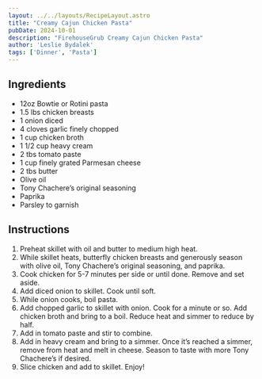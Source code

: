 ```yaml
---
layout: ../../layouts/RecipeLayout.astro
title: "Creamy Cajun Chicken Pasta"
pubDate: 2024-10-01
description: "FirehouseGrub Creamy Cajun Chicken Pasta"
author: 'Leslie Bydalek'
tags: ['Dinner', 'Pasta']
---
```


## Ingredients

* 12oz Bowtie or Rotini pasta
* 1.5 lbs chicken breasts
* 1 onion diced
* 4 cloves garlic finely chopped
* 1 cup chicken broth
* 1 1/2 cup heavy cream
* 2 tbs tomato paste
* 1 cup finely grated Parmesan cheese
* 2 tbs butter
* Olive oil
* Tony Chachere’s original seasoning
* Paprika
* Parsley to garnish

## Instructions

1. Preheat skillet with oil and butter to medium high heat.
2. While skillet heats, butterfly chicken breasts and generously season with olive oil, Tony Chachere’s original seasoning, and paprika.
3. Cook chicken for 5-7 minutes per side or until done. Remove and set aside.
4. Add diced onion to skillet. Cook until soft.
5. While onion cooks, boil pasta.
6. Add chopped garlic to skillet with onion. Cook for a minute or so. Add chicken broth and bring to a boil. Reduce heat and simmer to reduce by half.
7. Add in tomato paste and stir to combine.
8. Add in heavy cream and bring to a simmer. Once it’s reached a simmer, remove from heat and melt in cheese. Season to taste with more Tony Chachere’s if desired.
9. Slice chicken and add to skillet. Enjoy!